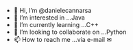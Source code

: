 - 👋 Hi, I’m @danielecannarsa
- 👀 I’m interested in ...Java  
- 🌱 I’m currently learning ...C++
- 💞️ I’m looking to collaborate on ...Python
- 📫 How to reach me ...via e-mail ✉ 

<!---
danielecannarsa/danielecannarsa is a ✨ special ✨ repository because its `README.md` (this file) appears on your GitHub profile.
You can click the Preview link to take a look at your changes.
--->
